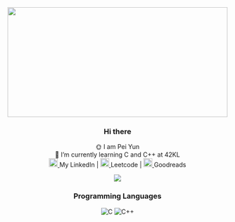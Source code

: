 
<div id="header" align="center">

  <img src="https://i.redd.it/rprxk500atry.gif" width="500" height="250">
  
### Hi there 

🌞 I am Pei Yun <br>
🌱 I’m currently learning C and C++ at 42KL <br>
<a href="https://www.linkedin.com/in/pei-yun-l-6727ba83/">
      <img src="https://user-images.githubusercontent.com/53002130/221343038-eeb9eece-66aa-45b9-8a07-d5d02edf49cf.png" width="20" height="20"> </a> My LinkedIn 
      | <a href="https://leetcode.com/nuyiep/">
      <img src="https://upload.wikimedia.org/wikipedia/commons/1/19/LeetCode_logo_black.png" width="20" height="20"> </a> Leetcode 
      | <a href="https://www.goodreads.com/user/show/126475179-pei-yun-lau"> 
      <img src="https://upload.wikimedia.org/wikipedia/commons/thumb/5/5a/Goodreads_logo_-_SuperTinyIcons.svg/800px-Goodreads_logo_-_SuperTinyIcons.svg.png" width=20 height=20> 
      </a> Goodreads 
<!--
**nuyiep/nuyiep** is a ✨ _special_ ✨ repository because its `README.md` (this file) appears on your GitHub profile.

Here are some ideas to get you started:


- 👯 I’m looking to collaborate on ...
- 🤔 I’m looking for help with ...
- 💬 Ask me about ...
- 📫 How to reach me: ...
- 😄 Pronouns: ...
- ⚡ Fun fact: ...
-->

[![](https://visitcount.itsvg.in/api?id=nuyiep&label=Profile%20Views&color=10&icon=4&pretty=true)](https://visitcount.itsvg.in)

### Programming Languages 
![C](https://img.shields.io/badge/c-%2300599C.svg?style=for-the-badge&logo=c&logoColor=white&logo)
![C++](https://img.shields.io/badge/c++-%2300599C.svg?style=for-the-badge&logoColor=white)

